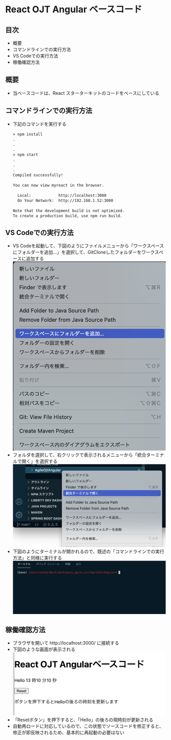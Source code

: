 # React OJT Angular ベースコード

## 目次
- 概要
- コマンドラインでの実行方法
- VS Codeでの実行方法
- 稼働確認方法

## 概要
- 当ベースコードは、React スターターキットのコードをベースにしている

## コマンドラインでの実行方法
- 下記のコマンドを実行する
  ```
  > npm install
  .
  .
  .
  > npm start
  .
  .
  .
  Compiled successfully!
  
  You can now view myreact in the browser.
  
    Local:            http://localhost:3000
    On Your Network:  http://192.168.1.52:3000
  
  Note that the development build is not optimized.
  To create a production build, use npm run build.

  ```

## VS Codeでの実行方法
- VS Codeを起動して、下図のようにファイルメニューから「ワークスペースにフォルダーを追加...」を選択して、GitCloneしたフォルダーをワークスペースに追加する
  ![フォルダ追加](doc_images/figure_vsAddFolder.png)
- フォルダを選択して、右クリックで表示されるメニューから「統合ターミナルで開く」を選択する
  ![ターミナルを開く](doc_images/figure_vsOpenTerminal.png)
- 下図のようにターミナルが開かれるので、既述の「コマンドラインでの実行方法」と同様に実行する
  ![ターミナル](doc_images/figure_vsTerminal.png)


## 稼働確認方法
- ブラウザを開いて http://localhost:3000/ に接続する
- 下図のような画面が表示される
  ![メイン画面](doc_images/figure_mainPage.png)
- 「Resetボタン」を押下すると、「Hello」の後ろの現時刻が更新される
- 自動再ロードに対応しているので、この状態でソースコードを修正すると、修正が即反映されるため、基本的に再起動の必要はない
